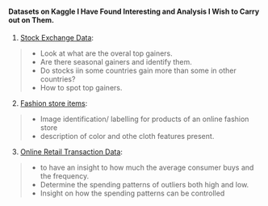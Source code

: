 #### Datasets on Kaggle I Have Found Interesting and Analysis I Wish to Carry out on Them.

1. [Stock Exchange Data](https://www.kaggle.com/datasets/mattiuzc/stock-exchange-data):
> - Look at what are the overal top gainers.
> - Are there seasonal gainers and identify them.
> - Do stocks iin some countries gain more than some in other countries?
> - How to spot top gainers.

2. [Fashion store items](https://www.kaggle.com/datasets/dqmonn/zalando-store-crawl):
> - Image identification/ labelling for products of an online fashion store
> - description of color and othe cloth features present.

3. [Online Retail Transaction Data](https://www.kaggle.com/datasets/thedevastator/online-retail-transaction-data):
> - to have an insight to how much the average consumer buys and the frequency.
> - Determine the spending patterns of outliers both high and low.
> - Insight on how the spending patterns can be controlled